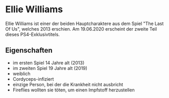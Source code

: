 # Ellie Williams

Ellie Williams ist einer der beiden Hauptcharaktere aus dem Spiel "The Last Of Us", welches 2013 erschien. Am 19.06.2020 erscheint der zweite Teil dieses PS4-Exklusivtitels.

## Eigenschaften
* im ersten Spiel 14 Jahre alt (2013)
* im zweiten Spiel 19 Jahre alt (2019)
* weiblich
* Cordyceps-infiziert
* einzige Person, bei der die Krankheit nicht ausbricht
* Fireflies wollten sie töten, um einen Impfstoff herzustellen